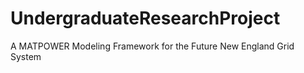 # UndergraduateResearchProject
A MATPOWER Modeling Framework for the Future New England Grid System
